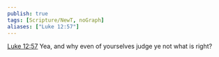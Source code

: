 ```yaml
---
publish: true
tags: [Scripture/NewT, noGraph]
aliases: ["Luke 12:57"]
---
```

[Luke 12:57](https://churchofjesuschrist.org/study/scriptures/nt/luke/12?lang=eng&id=p57#p57) Yea, and why even of yourselves judge ye not what is right?
